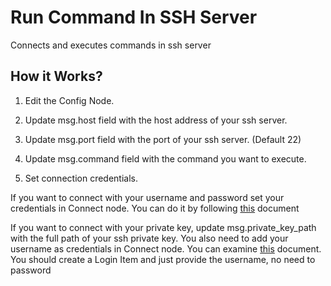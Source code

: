
# Run Command In SSH Server
Connects and executes commands in ssh server

## How it Works? 

1. Edit the Config Node.

2. Update msg.host field with the host address of your ssh server.

3. Update msg.port field with the port of your ssh server. (Default 22)

4. Update msg.command field with the command you want to execute.

5.  Set connection credentials. 

If you want to connect with your username and password set your credentials in Connect node. You can do it by following [this](https://docs.robomotion.io/flow-designer/vaults) document

If  you want to connect with your private key, update msg.private_key_path with the full path of your ssh private key. You also need to add your username as credentials in Connect node. You can examine [this](https://docs.robomotion.io/flow-designer/vaults)  document. You should create a Login Item and just provide the username, no need to password
        
